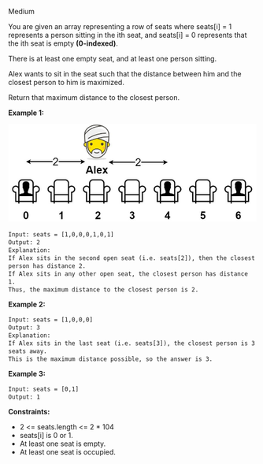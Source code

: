 Medium

You are given an array representing a row of seats where seats[i] = 1 represents a person sitting in the ith seat, and seats[i] = 0 represents that the ith seat is empty **(0-indexed)**.

There is at least one empty seat, and at least one person sitting.

Alex wants to sit in the seat such that the distance between him and the closest person to him is maximized. 

Return that maximum distance to the closest person.

 

**Example 1:**

![849_example-1](https://github.com/wilwfy/LeetCode/blob/master/0849.%20Maximize%20Distance%20to%20Closest%20Person/849_example-1.jpg)
```
Input: seats = [1,0,0,0,1,0,1]
Output: 2
Explanation: 
If Alex sits in the second open seat (i.e. seats[2]), then the closest person has distance 2.
If Alex sits in any other open seat, the closest person has distance 1.
Thus, the maximum distance to the closest person is 2.
```
**Example 2:**
```
Input: seats = [1,0,0,0]
Output: 3
Explanation: 
If Alex sits in the last seat (i.e. seats[3]), the closest person is 3 seats away.
This is the maximum distance possible, so the answer is 3.
```
**Example 3:**
```
Input: seats = [0,1]
Output: 1
```

**Constraints:**

- 2 <= seats.length <= 2 * 104
- seats[i] is 0 or 1.
- At least one seat is empty.
- At least one seat is occupied.
